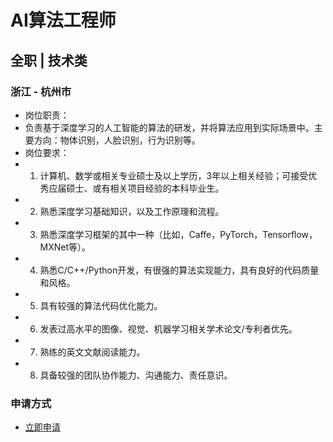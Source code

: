 
# AI算法工程师
## 全职  |  技术类
### 浙江 - 杭州市

- 岗位职责：
- 负责基于深度学习的⼈⼯智能的算法的研发，并将算法应⽤到实际场景中。主要⽅向：物体识别，⼈脸识别，⾏为识别等。
- 岗位要求：
- 1. 计算机、数学或相关专业硕⼠及以上学历，3年以上相关经验；可接受优秀应届硕⼠、或有相关项目经验的本科毕业生。
- 2. 熟悉深度学习基础知识，以及⼯作原理和流程。
- 3. 熟悉深度学习框架的其中⼀种（⽐如，Caffe，PyTorch，Tensorflow，MXNet等）。
- 4. 熟悉C/C++/Python开发，有很强的算法实现能⼒，具有良好的代码质量和⻛格。
- 5. 具有较强的算法代码优化能⼒。
- 6. 发表过⾼⽔平的图像、视觉、机器学习相关学术论⽂/专利者优先。
- 7. 熟练的英⽂⽂献阅读能⼒。
- 8. 具备较强的团队协作能⼒、沟通能⼒、责任意识。
### 申请方式
- <a href="mailto:hr@tuya.com" title=yourName-AI算法工程师>立即申请</a>